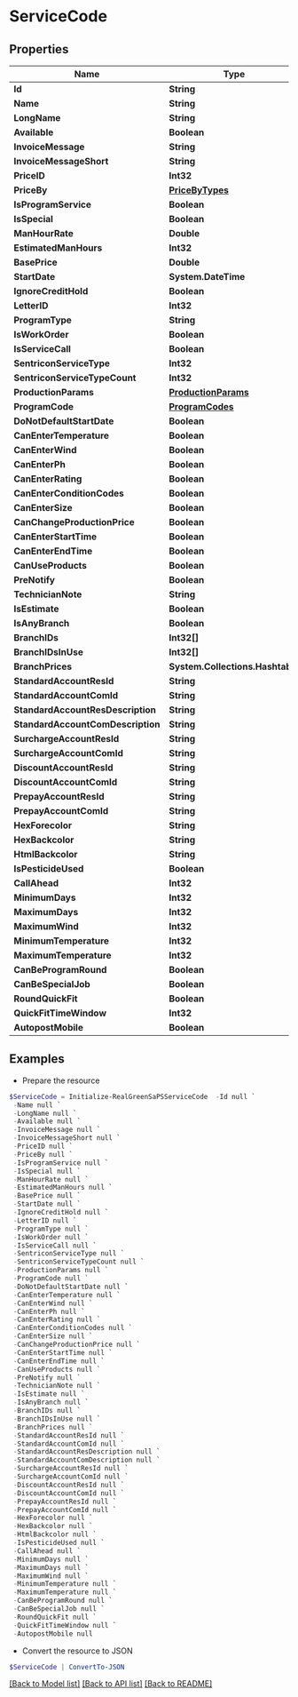 # ServiceCode
## Properties

Name | Type | Description | Notes
------------ | ------------- | ------------- | -------------
**Id** | **String** |  | [optional] 
**Name** | **String** |  | [optional] 
**LongName** | **String** |  | [optional] 
**Available** | **Boolean** |  | [optional] 
**InvoiceMessage** | **String** |  | [optional] 
**InvoiceMessageShort** | **String** |  | [optional] 
**PriceID** | **Int32** |  | [optional] 
**PriceBy** | [**PriceByTypes**](PriceByTypes.md) |  | [optional] 
**IsProgramService** | **Boolean** |  | [optional] 
**IsSpecial** | **Boolean** |  | [optional] 
**ManHourRate** | **Double** |  | [optional] 
**EstimatedManHours** | **Int32** |  | [optional] 
**BasePrice** | **Double** |  | [optional] 
**StartDate** | **System.DateTime** |  | [optional] 
**IgnoreCreditHold** | **Boolean** |  | [optional] 
**LetterID** | **Int32** |  | [optional] 
**ProgramType** | **String** |  | [optional] 
**IsWorkOrder** | **Boolean** |  | [optional] 
**IsServiceCall** | **Boolean** |  | [optional] 
**SentriconServiceType** | **Int32** |  | [optional] 
**SentriconServiceTypeCount** | **Int32** |  | [optional] 
**ProductionParams** | [**ProductionParams**](ProductionParams.md) |  | [optional] 
**ProgramCode** | [**ProgramCodes**](ProgramCodes.md) |  | [optional] 
**DoNotDefaultStartDate** | **Boolean** |  | [optional] 
**CanEnterTemperature** | **Boolean** |  | [optional] 
**CanEnterWind** | **Boolean** |  | [optional] 
**CanEnterPh** | **Boolean** |  | [optional] 
**CanEnterRating** | **Boolean** |  | [optional] 
**CanEnterConditionCodes** | **Boolean** |  | [optional] 
**CanEnterSize** | **Boolean** |  | [optional] 
**CanChangeProductionPrice** | **Boolean** |  | [optional] 
**CanEnterStartTime** | **Boolean** |  | [optional] 
**CanEnterEndTime** | **Boolean** |  | [optional] 
**CanUseProducts** | **Boolean** |  | [optional] 
**PreNotify** | **Boolean** |  | [optional] 
**TechnicianNote** | **String** |  | [optional] 
**IsEstimate** | **Boolean** |  | [optional] 
**IsAnyBranch** | **Boolean** |  | [optional] 
**BranchIDs** | **Int32[]** |  | [optional] 
**BranchIDsInUse** | **Int32[]** |  | [optional] 
**BranchPrices** | **System.Collections.Hashtable** |  | [optional] 
**StandardAccountResId** | **String** |  | [optional] 
**StandardAccountComId** | **String** |  | [optional] 
**StandardAccountResDescription** | **String** |  | [optional] 
**StandardAccountComDescription** | **String** |  | [optional] 
**SurchargeAccountResId** | **String** |  | [optional] 
**SurchargeAccountComId** | **String** |  | [optional] 
**DiscountAccountResId** | **String** |  | [optional] 
**DiscountAccountComId** | **String** |  | [optional] 
**PrepayAccountResId** | **String** |  | [optional] 
**PrepayAccountComId** | **String** |  | [optional] 
**HexForecolor** | **String** |  | [optional] 
**HexBackcolor** | **String** |  | [optional] 
**HtmlBackcolor** | **String** |  | [optional] 
**IsPesticideUsed** | **Boolean** |  | [optional] 
**CallAhead** | **Int32** |  | [optional] 
**MinimumDays** | **Int32** |  | [optional] 
**MaximumDays** | **Int32** |  | [optional] 
**MaximumWind** | **Int32** |  | [optional] 
**MinimumTemperature** | **Int32** |  | [optional] 
**MaximumTemperature** | **Int32** |  | [optional] 
**CanBeProgramRound** | **Boolean** |  | [optional] 
**CanBeSpecialJob** | **Boolean** |  | [optional] 
**RoundQuickFit** | **Boolean** |  | [optional] 
**QuickFitTimeWindow** | **Int32** |  | [optional] 
**AutopostMobile** | **Boolean** |  | [optional] 

## Examples

- Prepare the resource
```powershell
$ServiceCode = Initialize-RealGreenSaPSServiceCode  -Id null `
 -Name null `
 -LongName null `
 -Available null `
 -InvoiceMessage null `
 -InvoiceMessageShort null `
 -PriceID null `
 -PriceBy null `
 -IsProgramService null `
 -IsSpecial null `
 -ManHourRate null `
 -EstimatedManHours null `
 -BasePrice null `
 -StartDate null `
 -IgnoreCreditHold null `
 -LetterID null `
 -ProgramType null `
 -IsWorkOrder null `
 -IsServiceCall null `
 -SentriconServiceType null `
 -SentriconServiceTypeCount null `
 -ProductionParams null `
 -ProgramCode null `
 -DoNotDefaultStartDate null `
 -CanEnterTemperature null `
 -CanEnterWind null `
 -CanEnterPh null `
 -CanEnterRating null `
 -CanEnterConditionCodes null `
 -CanEnterSize null `
 -CanChangeProductionPrice null `
 -CanEnterStartTime null `
 -CanEnterEndTime null `
 -CanUseProducts null `
 -PreNotify null `
 -TechnicianNote null `
 -IsEstimate null `
 -IsAnyBranch null `
 -BranchIDs null `
 -BranchIDsInUse null `
 -BranchPrices null `
 -StandardAccountResId null `
 -StandardAccountComId null `
 -StandardAccountResDescription null `
 -StandardAccountComDescription null `
 -SurchargeAccountResId null `
 -SurchargeAccountComId null `
 -DiscountAccountResId null `
 -DiscountAccountComId null `
 -PrepayAccountResId null `
 -PrepayAccountComId null `
 -HexForecolor null `
 -HexBackcolor null `
 -HtmlBackcolor null `
 -IsPesticideUsed null `
 -CallAhead null `
 -MinimumDays null `
 -MaximumDays null `
 -MaximumWind null `
 -MinimumTemperature null `
 -MaximumTemperature null `
 -CanBeProgramRound null `
 -CanBeSpecialJob null `
 -RoundQuickFit null `
 -QuickFitTimeWindow null `
 -AutopostMobile null
```

- Convert the resource to JSON
```powershell
$ServiceCode | ConvertTo-JSON
```

[[Back to Model list]](../README.md#documentation-for-models) [[Back to API list]](../README.md#documentation-for-api-endpoints) [[Back to README]](../README.md)

